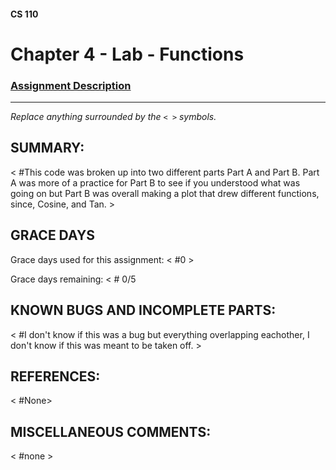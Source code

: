 #### CS 110
# Chapter 4 - Lab - Functions

### [Assignment Description](https://docs.google.com/document/d/1V20D_upUX4MO8YmskKlRB25Yu2pCEv3-h8z4EAfrSno/edit?usp=sharing)

***

_Replace anything surrounded by the `< >` symbols._

## SUMMARY:
 < #This code was broken up into two different parts Part A and Part B. Part A was more of a practice for Part B to see if you understood what was going on but Part B was overall making a plot that drew different functions, since, Cosine, and Tan.  >

## GRACE DAYS
Grace days used for this assignment: < #0 >

Grace days remaining: < # 0/5

## KNOWN BUGS AND INCOMPLETE PARTS:
 < #I don't know if this was a bug but everything overlapping eachother, I don't know if this was meant to be taken off. >

## REFERENCES:
 < #None>

## MISCELLANEOUS COMMENTS:
 < #none >
